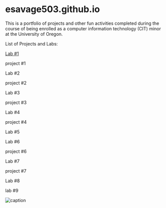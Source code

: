 # esavage503.github.io
This is a portfolio of projects and other fun activities completed during the course of being enrolled as a computer information technology (CIT) minor at the University of Oregon.

List of Projects and Labs:

[Lab #1](https://esavage503.github.io/cit281-lab-1)

project #1

Lab #2

project #2

Lab #3

project #3

Lab #4

project #4

Lab #5

Lab #6

project #6

Lab #7

project #7

Lab #8

lab #9

![caption](https://github.com/esavage503/esavage503.github.io/assets/133798441/b7ec67cc-8edf-403a-9304-373a871760c5)

